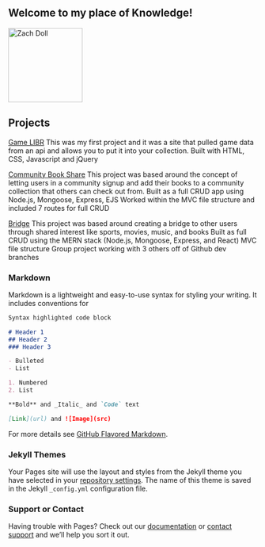 ## Welcome to my place of Knowledge!
<img src="https://i.imgur.com/LDJ1313.jpg#thumbnail" alt="Zach Doll" title="My Picture" height="150"/>

## Projects
[Game LIBR](https://game-libr.herokuapp.com/) This was my first project and it was a site that pulled game data from an api and allows you to put it into your collection. 
Built with HTML, CSS, Javascript and jQuery

[Community Book Share](https://community-book-share.herokuapp.com/) This project was based around the concept of letting users in a community signup and add their books to a community collection that others can check out from. 
Built as a full CRUD app using Node.js, Mongoose, Express, EJS Worked within the MVC file structure and included 7 routes for full CRUD

[Bridge](https://bridge-app-react.herokuapp.com/) This project was based around creating a bridge to other users through shared interest like sports, movies, music, and books 
Built as full CRUD using the MERN stack (Node.js, Mongoose, Express, and React) MVC file structure Group project working with 3 others off of Github dev branches

### Markdown

Markdown is a lightweight and easy-to-use syntax for styling your writing. It includes conventions for

```markdown
Syntax highlighted code block

# Header 1
## Header 2
### Header 3

- Bulleted
- List

1. Numbered
2. List

**Bold** and _Italic_ and `Code` text

[Link](url) and ![Image](src)
```

For more details see [GitHub Flavored Markdown](https://guides.github.com/features/mastering-markdown/).

### Jekyll Themes

Your Pages site will use the layout and styles from the Jekyll theme you have selected in your [repository settings](https://github.com/elanmoridin/elanmoridin.io/settings). The name of this theme is saved in the Jekyll `_config.yml` configuration file.

### Support or Contact

Having trouble with Pages? Check out our [documentation](https://docs.github.com/categories/github-pages-basics/) or [contact support](https://github.com/contact) and we’ll help you sort it out.
